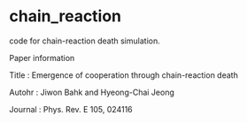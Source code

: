 # chain_reaction
code for chain-reaction death simulation.

Paper information 

Title : Emergence of cooperation through chain-reaction death 

Autohr : Jiwon Bahk and Hyeong-Chai Jeong 

Journal : Phys. Rev. E 105, 024116 
